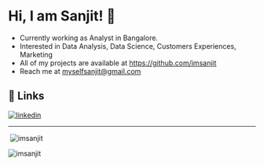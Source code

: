 
# Hi, I am Sanjit! 👋

- Currently working as Analyst in Bangalore.
- Interested in Data Analysis, Data Science, Customers Experiences, Marketing
- All of my projects are available at https://github.com/imsanjit
- Reach me at myselfsanjit@gmail.com



## 🔗 Links

[![linkedin](https://img.shields.io/badge/linkedin-0A66C2?style=for-the-badge&logo=linkedin&logoColor=white)](https://www.linkedin.com/in/me-sanjit-kumar/)




<hr>

<p>&nbsp;<img align="center" src="https://github-readme-stats.vercel.app/api?username=imsanjit&show_icons=true&locale=en" alt="imsanjit" /></p>

<p><img align="center" src="https://github-readme-streak-stats.herokuapp.com/?user=imsanjit&" alt="imsanjit" /></p>

